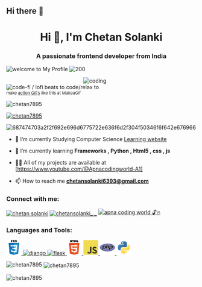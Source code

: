 ## Hi there 👋
<h1 align="center">Hi 👋, I'm Chetan Solanki</h1>
<h3 align="center">A passionate frontend developer from India</h3>
 
 
![welcome to My Profile](https://github.com/ChetaN7895/ChetaN7895/assets/151900157/b0abcab4-8f76-4107-a221-a51290b3ed4b) ![200](https://github.com/ChetaN7895/ChetaN7895/assets/151900157/e18ace0a-c65d-4337-9a83-a181dd8e5f5a)

<img align="right" alt="coding" width="300" src="https://media.giphy.com/media/v1.Y2lkPTc5MGI3NjExZzVleGVqNXZmc3hpOTgycWo3eXZjeHJqeWlpcWdqcDNtM2VlMjQ0ZCZlcD12MV9naWZzX3NlYXJjaCZjdD1n/bGgsc5mWoryfgKBx1u/giphy.gif">
<img align="right" alt="" width="300" src="<a href="/gif/code-fi-lofi-beats-to-coderelax-to-FvBVst" title="code-fi / lofi beats to code/relax to"><img src="https://i.makeagif.com/media/4-05-2022/FvBVst.gif" alt="code-fi / lofi beats to code/relax to"></a><div style="font-size:11px;">make <a href="/" title="make a gif">action GIFs</a> like this at MakeaGif</div>



<p align="left"> <img src="https://komarev.com/ghpvc/?username=chetan7895&label=Profile%20views&color=0e75b6&style=flat" alt="chetan7895" /> </p>

<p align="left"> <a href="https://github.com/ryo-ma/github-profile-trophy"><img src="https://github-profile-trophy.vercel.app/?username=chetan7895" alt="chetan7895" /></a> </p>



![687474703a2f2f692e696d6775722e636f6d2f304f50346f6f642e676966](https://github.com/ChetaN7895/ChetaN7895/assets/151900157/293ea5d4-0e20-428f-8eec-8e81baba8a38)


- 🔭 I’m currently Studying Computer Science [Learning website](https://chetan7895.github.io/Learn-Tech/)

- 🌱 I’m currently learning **Frameworks , Python , Html5 , css , js**

- 👨‍💻 All of my projects are available at [https://www.youtube.com/@Apnacodingworld-A1]

- 📫 How to reach me **chetansolanki6393@gmail.com**

<h3 align="left">Connect with me:</h3>
<p align="left">
<a href="https://www.linkedin.com/in/chetan-solanki-66a6842b5" target="blank"><img align="center" src="https://raw.githubusercontent.com/rahuldkjain/github-profile-readme-generator/master/src/images/icons/Social/linked-in-alt.svg" alt="chetan solanki" height="30" width="40" /></a>
<a href="https://instagram.com/chetansolanki_._" target="blank"><img align="center" src="https://raw.githubusercontent.com/rahuldkjain/github-profile-readme-generator/master/src/images/icons/Social/instagram.svg" alt="chetansolanki_._" height="30" width="40" /></a>
<a href="https://www.youtube.com/@Apnacodingworld-A1" target="blank"><img align="center" src="https://raw.githubusercontent.com/rahuldkjain/github-profile-readme-generator/master/src/images/icons/Social/youtube.svg" alt="apna coding world 🔓🔥" height="30" width="40" /></a>
</p>

<h3 align="left">Languages and Tools:</h3>
<p align="left"> <a href="https://www.w3schools.com/css/" target="_blank" rel="noreferrer"> <img src="https://raw.githubusercontent.com/devicons/devicon/master/icons/css3/css3-original-wordmark.svg" alt="css3" width="40" height="40"/> </a> <a href="https://www.djangoproject.com/" target="_blank" rel="noreferrer"> <img src="https://cdn.worldvectorlogo.com/logos/django.svg" alt="django" width="40" height="40"/> </a> <a href="https://flask.palletsprojects.com/" target="_blank" rel="noreferrer"> <img src="https://www.vectorlogo.zone/logos/pocoo_flask/pocoo_flask-icon.svg" alt="flask" width="40" height="40"/> </a> <a href="https://www.w3.org/html/" target="_blank" rel="noreferrer"> <img src="https://raw.githubusercontent.com/devicons/devicon/master/icons/html5/html5-original-wordmark.svg" alt="html5" width="40" height="40"/> </a> <a href="https://developer.mozilla.org/en-US/docs/Web/JavaScript" target="_blank" rel="noreferrer"> <img src="https://raw.githubusercontent.com/devicons/devicon/master/icons/javascript/javascript-original.svg" alt="javascript" width="40" height="40"/> </a> <a href="https://www.php.net" target="_blank" rel="noreferrer"> <img src="https://raw.githubusercontent.com/devicons/devicon/master/icons/php/php-original.svg" alt="php" width="40" height="40"/> </a> <a href="https://www.python.org" target="_blank" rel="noreferrer"> <img src="https://raw.githubusercontent.com/devicons/devicon/master/icons/python/python-original.svg" alt="python" width="40" height="40"/> </a> </p>

<p><img align="left" src="https://github-readme-stats.vercel.app/api/top-langs?username=chetan7895&show_icons=true&locale=en&layout=compact" alt="chetan7895" /></p>

<p>&nbsp;<img align="center" src="https://github-readme-stats.vercel.app/api?username=chetan7895&show_icons=true&locale=en" alt="chetan7895" /></p>

<p><img align="center" src="https://github-readme-streak-stats.herokuapp.com/?user=chetan7895&" alt="chetan7895" /></p>


